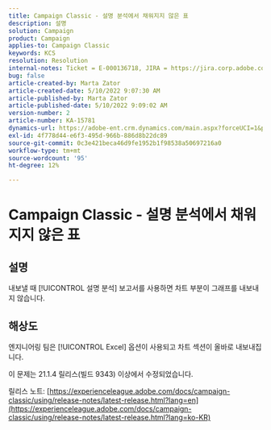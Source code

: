 ```yaml
---
title: Campaign Classic - 설명 분석에서 채워지지 않은 표
description: 설명
solution: Campaign
product: Campaign
applies-to: Campaign Classic
keywords: KCS
resolution: Resolution
internal-notes: Ticket = E-000136718, JIRA = https://jira.corp.adobe.com/browse/NEO-24963
bug: false
article-created-by: Marta Zator
article-created-date: 5/10/2022 9:07:30 AM
article-published-by: Marta Zator
article-published-date: 5/10/2022 9:09:02 AM
version-number: 2
article-number: KA-15781
dynamics-url: https://adobe-ent.crm.dynamics.com/main.aspx?forceUCI=1&pagetype=entityrecord&etn=knowledgearticle&id=9265709d-40d0-ec11-a7b5-00224809c101
exl-id: 4f778d44-e6f3-495d-966b-886d8b22dc89
source-git-commit: 0c3e421beca46d9fe1952b1f98538a50697216a0
workflow-type: tm+mt
source-wordcount: '95'
ht-degree: 12%

---
```


# Campaign Classic - 설명 분석에서 채워지지 않은 표

## 설명


내보낼 때 [!UICONTROL 설명 분석] 보고서를 사용하면 차트 부분이 그래프를 내보내지 않습니다.


## 해상도


엔지니어링 팀은 [!UICONTROL Excel] 옵션이 사용되고 차트 섹션이 올바로 내보내집니다.

이 문제는 21.1.4 릴리스(빌드 9343) 이상에서 수정되었습니다.

릴리스 노트: [https://experienceleague.adobe.com/docs/campaign-classic/using/release-notes/latest-release.html?lang=en](https://experienceleague.adobe.com/docs/campaign-classic/using/release-notes/latest-release.html?lang=ko-KR)
